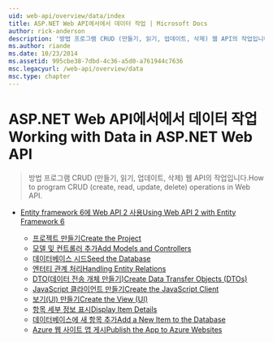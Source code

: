 ```yaml
---
uid: web-api/overview/data/index
title: ASP.NET Web API에서에서 데이터 작업 | Microsoft Docs
author: rick-anderson
description: '방법 프로그램 CRUD (만들기, 읽기, 업데이트, 삭제) 웹 API의 작업입니다.'
ms.author: riande
ms.date: 10/23/2014
ms.assetid: 995cbe38-7dbd-4c36-a5d0-a761944c7636
msc.legacyurl: /web-api/overview/data
msc.type: chapter
---
```

<a name="working-with-data-in-aspnet-web-api"></a><span data-ttu-id="3ea51-103">ASP.NET Web API에서에서 데이터 작업</span><span class="sxs-lookup"><span data-stu-id="3ea51-103">Working with Data in ASP.NET Web API</span></span>
====================
> <span data-ttu-id="3ea51-104">방법 프로그램 CRUD (만들기, 읽기, 업데이트, 삭제) 웹 API의 작업입니다.</span><span class="sxs-lookup"><span data-stu-id="3ea51-104">How to program CRUD (create, read, update, delete) operations in Web API.</span></span>


- [<span data-ttu-id="3ea51-105">Entity framework 6에 Web API 2 사용</span><span class="sxs-lookup"><span data-stu-id="3ea51-105">Using Web API 2 with Entity Framework 6</span></span>](using-web-api-with-entity-framework/index.md)

    - [<span data-ttu-id="3ea51-106">프로젝트 만들기</span><span class="sxs-lookup"><span data-stu-id="3ea51-106">Create the Project</span></span>](using-web-api-with-entity-framework/part-1.md)
    - [<span data-ttu-id="3ea51-107">모델 및 컨트롤러 추가</span><span class="sxs-lookup"><span data-stu-id="3ea51-107">Add Models and Controllers</span></span>](using-web-api-with-entity-framework/part-2.md)
    - [<span data-ttu-id="3ea51-108">데이터베이스 시드</span><span class="sxs-lookup"><span data-stu-id="3ea51-108">Seed the Database</span></span>](using-web-api-with-entity-framework/part-3.md)
    - [<span data-ttu-id="3ea51-109">엔터티 관계 처리</span><span class="sxs-lookup"><span data-stu-id="3ea51-109">Handling Entity Relations</span></span>](using-web-api-with-entity-framework/part-4.md)
    - [<span data-ttu-id="3ea51-110">DTO(데이터 전송 개체 만들기)</span><span class="sxs-lookup"><span data-stu-id="3ea51-110">Create Data Transfer Objects (DTOs)</span></span>](using-web-api-with-entity-framework/part-5.md)
    - [<span data-ttu-id="3ea51-111">JavaScript 클라이언트 만들기</span><span class="sxs-lookup"><span data-stu-id="3ea51-111">Create the JavaScript Client</span></span>](using-web-api-with-entity-framework/part-6.md)
    - [<span data-ttu-id="3ea51-112">보기(UI) 만들기</span><span class="sxs-lookup"><span data-stu-id="3ea51-112">Create the View (UI)</span></span>](using-web-api-with-entity-framework/part-7.md)
    - [<span data-ttu-id="3ea51-113">항목 세부 정보 표시</span><span class="sxs-lookup"><span data-stu-id="3ea51-113">Display Item Details</span></span>](using-web-api-with-entity-framework/part-8.md)
    - [<span data-ttu-id="3ea51-114">데이터베이스에 새 항목 추가</span><span class="sxs-lookup"><span data-stu-id="3ea51-114">Add a New Item to the Database</span></span>](using-web-api-with-entity-framework/part-9.md)
    - [<span data-ttu-id="3ea51-115">Azure 웹 사이트 앱 게시</span><span class="sxs-lookup"><span data-stu-id="3ea51-115">Publish the App to Azure Websites</span></span>](using-web-api-with-entity-framework/part-10.md)
